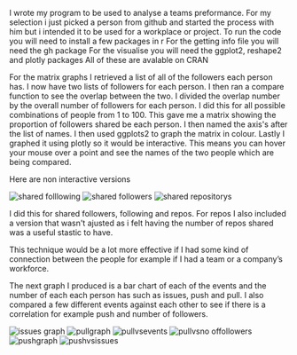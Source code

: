 I wrote my program to be used to analyse a teams preformance. For my selection i just picked a person from github and started the process with him 
but i intended it to be used for a workplace or project.
To run the code you will need to install a few packages in r 
For the getting info file you will need the gh package
For the visualise you will need the ggplot2, reshape2 and plotly packages 
All of these are avalable on CRAN

For the matrix graphs I retrieved a list of all of the followers each person has.
I now have two lists of followers for each person.
I then ran a compare function to see the overlap between the two.
I divided the overlap number by the overall number of followers for each person.
 I did this for all possible combinations of people from 1 to 100.
This gave me a matrix showing the proportion of followers shared be each person.
I then named the axis's after the list of names.
I then used ggplots2 to graph the matrix in colour. 
Lastly I graphed it using plotly so it would be interactive.
This means you can hover your mouse over a point and see the names of the two people which are being compared.

Here are non interactive versions


![shared folllowing](https://user-images.githubusercontent.com/32358791/34043922-d95571fe-e19a-11e7-8f11-b23b609c3eac.png)
![shared followers](https://user-images.githubusercontent.com/32358791/34043924-d9709006-e19a-11e7-9d52-3df7a8b8b384.png)
![shared repositorys](https://user-images.githubusercontent.com/32358791/34043925-d988e7be-e19a-11e7-9fff-01c2053086d2.png)


I did this for shared followers, following and repos. For repos I also included a version that wasn't ajusted as i felt having the number of repos 
shared was a useful stastic to have.

This technique would be a lot more effective if I had some kind of connection between the people for example if I had a team or a company’s workforce.



The next graph I produced is a bar chart of each of the events and the number of each each person has such as issues, push and pull.
I also compared a few different events against each other to see if there is a correlation for example push and number of followers.


![issues graph](https://user-images.githubusercontent.com/32358791/34043916-d8b0fc6e-e19a-11e7-9e4a-c3d90dcd1f02.png)
![pullgraph](https://user-images.githubusercontent.com/32358791/34043917-d8ca086c-e19a-11e7-968a-753c40bf8256.png)
![pullvsevents](https://user-images.githubusercontent.com/32358791/34043918-d8e1586e-e19a-11e7-9162-fbb08f48cd7e.png)
![pullvsno offollowers](https://user-images.githubusercontent.com/32358791/34043919-d8f8ce2c-e19a-11e7-9a4a-2e61f620b5e6.png)
![pushgraph](https://user-images.githubusercontent.com/32358791/34043920-d91117e8-e19a-11e7-85a9-f0bde9835408.png)
![pushvsissues](https://user-images.githubusercontent.com/32358791/34043921-d941a066-e19a-11e7-86ce-7dec28d6f78f.png)

